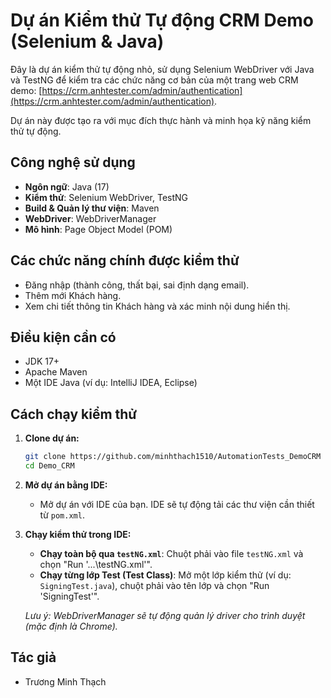 # Dự án Kiểm thử Tự động CRM Demo (Selenium & Java)

Đây là dự án kiểm thử tự động nhỏ, sử dụng Selenium WebDriver với Java và TestNG để kiểm tra các chức năng cơ bản của một trang web CRM demo: [https://crm.anhtester.com/admin/authentication](https://crm.anhtester.com/admin/authentication).

Dự án này được tạo ra với mục đích thực hành và minh họa kỹ năng kiểm thử tự động.

## Công nghệ sử dụng

* **Ngôn ngữ**: Java (17)
* **Kiểm thử**: Selenium WebDriver, TestNG
* **Build & Quản lý thư viện**: Maven
* **WebDriver**: WebDriverManager
* **Mô hình**: Page Object Model (POM)

## Các chức năng chính được kiểm thử

* Đăng nhập (thành công, thất bại, sai định dạng email).
* Thêm mới Khách hàng.
* Xem chi tiết thông tin Khách hàng và xác minh nội dung hiển thị.

## Điều kiện cần có

* JDK 17+
* Apache Maven
* Một IDE Java (ví dụ: IntelliJ IDEA, Eclipse)

## Cách chạy kiểm thử

1.  **Clone dự án:**
    ```bash
    git clone https://github.com/minhthach1510/AutomationTests_DemoCRM
    cd Demo_CRM
    ```

2.  **Mở dự án bằng IDE:**
    * Mở dự án với IDE của bạn. IDE sẽ tự động tải các thư viện cần thiết từ `pom.xml`.

3.  **Chạy kiểm thử trong IDE:**
    * **Chạy toàn bộ qua `testNG.xml`**: Chuột phải vào file `testNG.xml` và chọn "Run '...\testNG.xml'".
    * **Chạy từng lớp Test (Test Class)**: Mở một lớp kiểm thử (ví dụ: `SigningTest.java`), chuột phải vào tên lớp và chọn "Run 'SigningTest'".
   

    *Lưu ý: WebDriverManager sẽ tự động quản lý driver cho trình duyệt (mặc định là Chrome).*
## Tác giả

* Trương Minh Thạch
